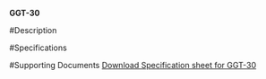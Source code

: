 **GGT-30**

#Description

#Specifications

#Supporting Documents
[Download Specification sheet for GGT-30](/documents/GGT-30.pdf)